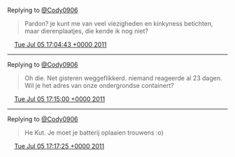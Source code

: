 Replying to [@Cody0906](https://twitter.com/@Cody0906/status/87908344668499968)

> Pardon?  je kunt me van veel viezigheden en kinkyness betichten, maar dierenplaatjes, die kende ik nog niet?

<img src="../../media/tweet.ico" width="12" /> [Tue Jul 05 17:04:43 +0000 2011](https://twitter.com/DromerDenker/status/88292232167301122)

----

Replying to [@Cody0906](https://twitter.com/@Cody0906/status/88294005250605056)

> Oh die\. Net gisteren weggeflikkerd\. niemand reageerde al 23 dagen\. Wil je het adres van onze ondergrondse containert?

<img src="../../media/tweet.ico" width="12" /> [Tue Jul 05 17:15:00 +0000 2011](https://twitter.com/DromerDenker/status/88294819922841600)

----

Replying to [@Cody0906](https://twitter.com/@Cody0906/status/88294005250605056)

> He Kut\. Je moet je batterij oplaaien trouwens :o\)

<img src="../../media/tweet.ico" width="12" /> [Tue Jul 05 17:17:25 +0000 2011](https://twitter.com/DromerDenker/status/88295430911307777)